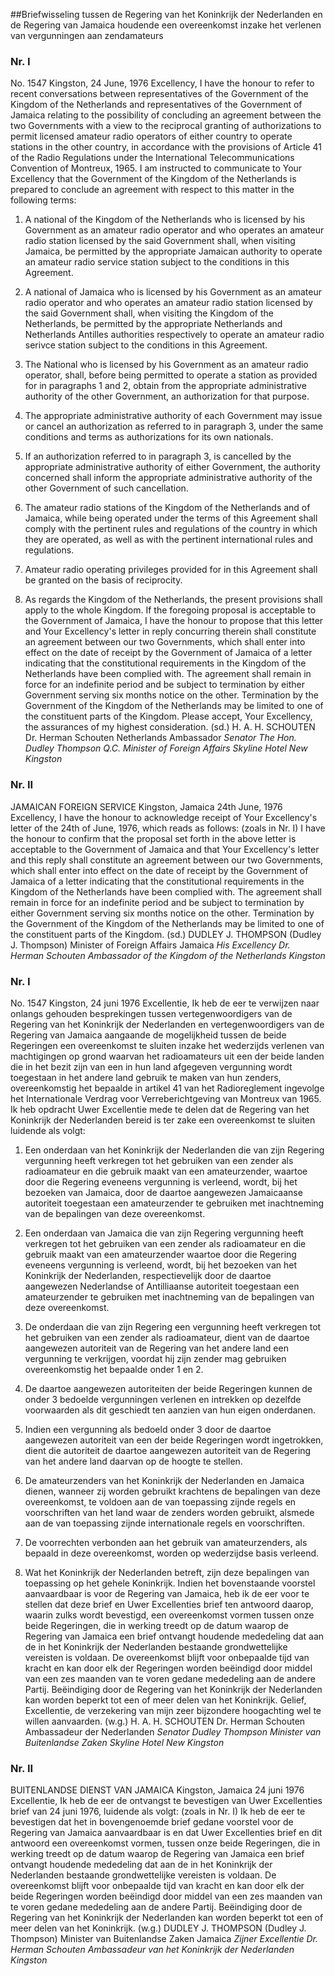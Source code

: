 <meta http-equiv='Content-Type' content='text/html; charset=utf-8' />

##Briefwisseling tussen de Regering van het Koninkrijk der Nederlanden en de Regering van Jamaica houdende een overeenkomst inzake het verlenen van vergunningen aan zendamateurs

### Nr.  I  

No. 1547 Kingston, 24 June, 1976 Excellency, I have the honour to refer to recent conversations between representatives of the Government of the Kingdom of the Netherlands and representatives of the Government of Jamaica relating to the possibility of concluding an agreement between the two Governments with a view to the reciprocal granting of authorizations to permit licensed amateur radio operators of either country to operate stations in the other country, in accordance with the provisions of Article 41 of the Radio Regulations under the International Telecommunications Convention of Montreux, 1965. I am instructed to communicate to Your Excellency that the Government of the Kingdom of the Netherlands is prepared to conclude an agreement with respect to this matter in the following terms: 

1. A national of the Kingdom of the Netherlands who is licensed by his Government as an amateur radio operator and who operates an amateur radio station licensed by the said Government shall, when visiting Jamaica, be permitted by the appropriate Jamaican authority to operate an amateur radio service station subject to the conditions in this Agreement.  

2. A national of Jamaica who is licensed by his Government as an amateur radio operator and who operates an amateur radio station licensed by the said Government shall, when visiting the Kingdom of the Netherlands, be permitted by the appropriate Netherlands and Netherlands Antilles authorities respectively to operate an amateur radio serivce station subject to the conditions in this Agreement.  

3. The National who is licensed by his Government as an amateur radio operator, shall, before being permitted to operate a station as provided for in paragraphs 1 and 2, obtain from the appropriate administrative authority of the other Government, an authorization for that purpose.  

4. The appropriate administrative authority of each Government may issue or cancel an authorization as referred to in paragraph 3, under the same conditions and terms as authorizations for its own nationals.  

5. If an authorization referred to in paragraph 3, is cancelled by the appropriate administrative authority of either Government, the authority concerned shall inform the appropriate administrative authority of the other Government of such cancellation.  

6. The amateur radio stations of the Kingdom of the Netherlands and of Jamaica, while being operated under the terms of this Agreement shall comply with the pertinent rules and regulations of the country in which they are operated, as well as with the pertinent international rules and regulations.  

7. Amateur radio operating privileges provided for in this Agreement shall be granted on the basis of reciprocity.  

8. As regards the Kingdom of the Netherlands, the present provisions shall apply to the whole Kingdom.   If the foregoing proposal is acceptable to the Government of Jamaica, I have the honour to propose that this letter and Your Excellency's letter in reply concurring therein shall constitute an agreement between our two Governments, which shall enter into effect on the date of receipt by the Government of Jamaica of a letter indicating that the constitutional requirements in the Kingdom of the Netherlands have been complied with. The agreement shall remain in force for an indefinite period and be subject to termination by either Government serving six months notice on the other. Termination by the Government of the Kingdom of the Netherlands may be limited to one of the constituent parts of the Kingdom. Please accept, Your Excellency, the assurances of my highest consideration. (sd.) H. A. H. SCHOUTEN Dr. Herman Schouten Netherlands Ambassador  *Senator The Hon. Dudley Thompson Q.C.*   *Minister of Foreign Affairs*   *Skyline Hotel*   *New Kingston*    

### Nr.  II  

JAMAICAN FOREIGN SERVICE Kingston, Jamaica 24th June, 1976 Excellency, I have the honour to acknowledge receipt of Your Excellency's letter of the 24th of June, 1976, which reads as follows:  (zoals in Nr. I)  I have the honour to confirm that the proposal set forth in the above letter is acceptable to the Government of Jamaica and that Your Excellency's letter and this reply shall constitute an agreement between our two Governments, which shall enter into effect on the date of receipt by the Government of Jamaica of a letter indicating that the constitutional requirements in the Kingdom of the Netherlands have been complied with. The agreement shall remain in force for an indefinite period and be subject to termination by either Government serving six months notice on the other. Termination by the Government of the Kingdom of the Netherlands may be limited to one of the constituent parts of the Kingdom. (sd.) DUDLEY J. THOMPSON (Dudley J. Thompson) Minister of Foreign Affairs Jamaica  *His Excellency*   *Dr. Herman Schouten*   *Ambassador of the Kingdom of the Netherlands*   *Kingston*    

### Nr.  I  

No. 1547 Kingston, 24 juni 1976 Excellentie, Ik heb de eer te verwijzen naar onlangs gehouden besprekingen tussen vertegenwoordigers van de Regering van het Koninkrijk der Nederlanden en vertegenwoordigers van de Regering van Jamaica aangaande de mogelijkheid tussen de beide Regeringen een overeenkomst te sluiten inzake het wederzijds verlenen van machtigingen op grond waarvan het radioamateurs uit een der beide landen die in het bezit zijn van een in hun land afgegeven vergunning wordt toegestaan in het andere land gebruik te maken van hun zenders, overeenkomstig het bepaalde in artikel 41 van het Radioreglement ingevolge het Internationale Verdrag voor Verreberichtgeving van Montreux van 1965. Ik heb opdracht Uwer Excellentie mede te delen dat de Regering van het Koninkrijk der Nederlanden bereid is ter zake een overeenkomst te sluiten luidende als volgt: 

1. Een onderdaan van het Koninkrijk der Nederlanden die van zijn Regering vergunning heeft verkregen tot het gebruiken van een zender als radioamateur en die gebruik maakt van een amateurzender, waartoe door die Regering eveneens vergunning is verleend, wordt, bij het bezoeken van Jamaica, door de daartoe aangewezen Jamaicaanse autoriteit toegestaan een amateurzender te gebruiken met inachtneming van de bepalingen van deze overeenkomst.  

2. Een onderdaan van Jamaica die van zijn Regering vergunning heeft verkregen tot het gebruiken van een zender als radioamateur en die gebruik maakt van een amateurzender waartoe door die Regering eveneens vergunning is verleend, wordt, bij het bezoeken van het Koninkrijk der Nederlanden, respectievelijk door de daartoe aangewezen Nederlandse of Antilliaanse autoriteit toegestaan een amateurzender te gebruiken met inachtneming van de bepalingen van deze overeenkomst.  

3. De onderdaan die van zijn Regering een vergunning heeft verkregen tot het gebruiken van een zender als radioamateur, dient van de daartoe aangewezen autoriteit van de Regering van het andere land een vergunning te verkrijgen, voordat hij zijn zender mag gebruiken overeenkomstig het bepaalde onder 1 en 2.  

4. De daartoe aangewezen autoriteiten der beide Regeringen kunnen de onder 3 bedoelde vergunningen verlenen en intrekken op dezelfde voorwaarden als dit geschiedt ten aanzien van hun eigen onderdanen.  

5. Indien een vergunning als bedoeld onder 3 door de daartoe aangewezen autoriteit van een der beide Regeringen wordt ingetrokken, dient die autoriteit de daartoe aangewezen autoriteit van de Regering van het andere land daarvan op de hoogte te stellen.  

6. De amateurzenders van het Koninkrijk der Nederlanden en Jamaica dienen, wanneer zij worden gebruikt krachtens de bepalingen van deze overeenkomst, te voldoen aan de van toepassing zijnde regels en voorschriften van het land waar de zenders worden gebruikt, alsmede aan de van toepassing zijnde internationale regels en voorschriften.  

7. De voorrechten verbonden aan het gebruik van amateurzenders, als bepaald in deze overeenkomst, worden op wederzijdse basis verleend.  

8. Wat het Koninkrijk der Nederlanden betreft, zijn deze bepalingen van toepassing op het gehele Koninkrijk.   Indien het bovenstaande voorstel aanvaardbaar is voor de Regering van Jamaica, heb ik de eer voor te stellen dat deze brief en Uwer Excellenties brief ten antwoord daarop, waarin zulks wordt bevestigd, een overeenkomst vormen tussen onze beide Regeringen, die in werking treedt op de datum waarop de Regering van Jamaica een brief ontvangt houdende mededeling dat aan de in het Koninkrijk der Nederlanden bestaande grondwettelijke vereisten is voldaan. De overeenkomst blijft voor onbepaalde tijd van kracht en kan door elk der Regeringen worden beëindigd door middel van een zes maanden van te voren gedane mededeling aan de andere Partij. Beëindiging door de Regering van het Koninkrijk der Nederlanden kan worden beperkt tot een of meer delen van het Koninkrijk. Gelief, Excellentie, de verzekering van mijn zeer bijzondere hoogachting wel te willen aanvaarden. (w.g.) H. A. H. SCHOUTEN Dr. Herman Schouten Ambassadeur der Nederlanden  *Senator Dudley Thompson*   *Minister van Buitenlandse Zaken*   *Skyline Hotel*   *New Kingston*    

### Nr.  II  

BUITENLANDSE DIENST VAN JAMAICA Kingston, Jamaica 24 juni 1976 Excellentie, Ik heb de eer de ontvangst te bevestigen van Uwer Excellenties brief van 24 juni 1976, luidende als volgt:  (zoals in Nr. I)  Ik heb de eer te bevestigen dat het in bovengenoemde brief gedane voorstel voor de Regering van Jamaica aanvaardbaar is en dat Uwer Excellenties brief en dit antwoord een overeenkomst vormen, tussen onze beide Regeringen, die in werking treedt op de datum waarop de Regering van Jamaica een brief ontvangt houdende mededeling dat aan de in het Koninkrijk der Nederlanden bestaande grondwettelijke vereisten is voldaan. De overeenkomst blijft voor onbepaalde tijd van kracht en kan door elk der beide Regeringen worden beëindigd door middel van een zes maanden van te voren gedane mededeling aan de andere Partij. Beëindiging door de Regering van het Koninkrijk der Nederlanden kan worden beperkt tot een of meer delen van het Koninkrijk. (w.g.) DUDLEY J. THOMPSON (Dudley J. Thompson) Minister van Buitenlandse Zaken Jamaica  *Zijner Excellentie*   *Dr. Herman Schouten*   *Ambassadeur van het Koninkrijk der Nederlanden*   *Kingston*    
